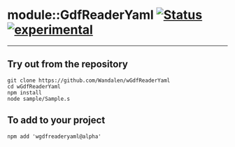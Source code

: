 
# module::GdfReaderYaml  [![Status](https://github.com/Wandalen/wGdfReaderYaml/workflows/publish/badge.svg)](https://github.com/Wandalen/wGdfReaderYaml/actions?query=workflow%3Apublish) [![experimental](https://img.shields.io/badge/stability-experimental-orange.svg)](https://github.com/emersion/stability-badges#experimental)

___

## Try out from the repository
```
git clone https://github.com/Wandalen/wGdfReaderYaml
cd wGdfReaderYaml
npm install
node sample/Sample.s
```

## To add to your project
```
npm add 'wgdfreaderyaml@alpha'
```




